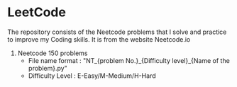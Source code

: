 # LeetCode

The repository consists of the Neetcode problems that I solve and practice to improve my Coding skills. It is from the website Neetcode.io <br>

1. Neetcode 150 problems 
    - File name format : "NT_{problem No.}\_{Difficulty level}\_{Name of the problem}.py" 
    - Difficulty Level : E-Easy/M-Medium/H-Hard
